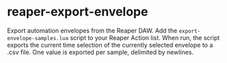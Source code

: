 # reaper-export-envelope

Export automation envelopes from the Reaper DAW. Add the `export-envelope-samples.lua` script to your Reaper Action list.
When run, the script exports the current time selection of the currently selected envelope to a .csv file.
One value is exported per sample, delimited by newlines.
